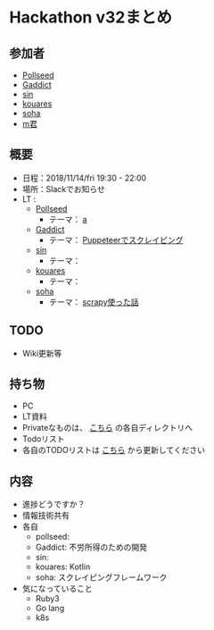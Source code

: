 # Hackathon v32まとめ

## 参加者
* [Pollseed](https://github.com/pollseed)
* [Gaddict](https://github.com/Gaddict)
* [sin](https://github.com/ogasawaraShinnosuke)
* [kouares](https://github.com/kouares)
* [soha](https://github.com/soha)
* [m君]()

## 概要
* 日程：2018/11/14/fri 19:30 - 22:00
* 場所：Slackでお知らせ
* LT : 
  * [Pollseed](https://github.com/pollseed)
    * テーマ： [a](a)
  * [Gaddict](https://github.com/Gaddict)
    * テーマ： [Puppeteerでスクレイピング](https://github.com/gaddict)
  * [sin](https://github.com/ogasawaraShinnosuke)
    * テーマ： []()
  * [kouares](https://github.com/kouares)
    * テーマ： []()
  * [soha](https://github.com/soha)
    * テーマ： [scrapy使った話]()

## TODO
* Wiki更新等

## 持ち物
* PC
* LT資料
 * Privateなものは、 [こちら](https://github.com/ogasawaraShinnosuke/creator/tree/master/hackathon/users) の各自ディレクトリへ
* Todoリスト
 * 各自のTODOリストは [こちら](https://github.com/ogasawaraShinnosuke/creator/projects/2) から更新してください

## 内容
* 進捗どうですか？
* 情報技術共有
* 各自
  * pollseed: 
  * Gaddict: 不労所得のための開発
  * sin: 
  * kouares: Kotlin
  * soha: スクレイピングフレームワーク
* 気になっていること
  * Ruby3
  * Go lang
  * k8s
